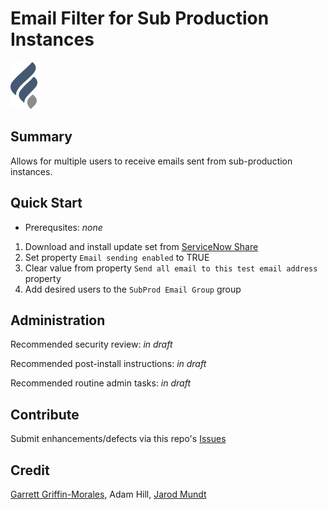 # Email Filter for Sub Production Instances

![Alt](docs/img/finite-logo-75.png "Finite Logo")

## Summary
Allows for multiple users to receive emails sent from sub-production instances.

## Quick Start
* Prerequsites: _none_

1. Download and install update set from [ServiceNow Share](https://developer.servicenow.com/app.do#!/share/contents/1627055_email_filter_for_sub_production_instances)
2. Set property `Email sending enabled` to TRUE
3. Clear value from property `Send all email to this test email address` property
4. Add desired users to the `SubProd Email Group` group


## Administration
Recommended security review: _in draft_

Recommended post-install instructions: _in draft_ 

Recommended routine admin tasks: _in draft_


## Contribute
Submit enhancements/defects via this repo's [Issues](../../issues)

## Credit
[Garrett Griffin-Morales](https://github.com/garrett-griffin), Adam Hill, [Jarod Mundt](https://github.com/j4rodm)
